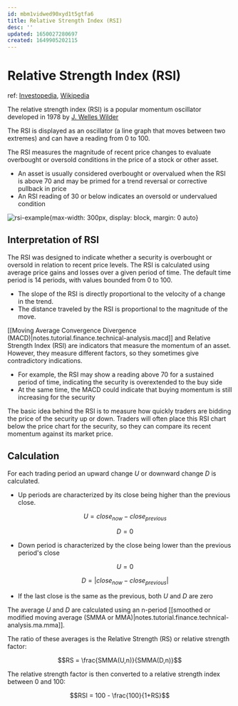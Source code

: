 ```yaml
---
id: mbm1vidwed90xyd1t5gtfa6
title: Relative Strength Index (RSI)
desc: ''
updated: 1650027280697
created: 1649905202115
---
```

# Relative Strength Index (RSI)

ref: [Investopedia](https://www.investopedia.com/terms/r/rsi.asp), [Wikipedia](https://en.wikipedia.org/wiki/Relative_strength_index)

The relative strength index (RSI) is a popular momentum oscillator developed in 1978 by [J. Welles Wilder](https://en.wikipedia.org/wiki/J._Welles_Wilder_Jr.)

The RSI is displayed as an oscillator (a line graph that moves between two extremes) and can have a reading from 0 to 100.

The RSI measures the magnitude of recent price changes to evaluate overbought or oversold conditions in the price of a stock or other asset. 
- An asset is usually considered overbought or overvalued when the RSI is above 70 and may be primed for a trend reversal or corrective pullback in price
- An RSI reading of 30 or below indicates an oversold or undervalued condition

![rsi-example](https://upload.wikimedia.org/wikipedia/commons/6/67/RSIwiki.gif){max-width: 300px, display: block, margin: 0 auto}

## Interpretation of RSI

The RSI was designed to indicate whether a security is overbought or oversold in relation to recent price levels. The RSI is calculated using average price gains and losses over a given period of time. The default time period is 14 periods, with values bounded from 0 to 100.

- The slope of the RSI is directly proportional to the velocity of a change in the trend. 
- The distance traveled by the RSI is proportional to the magnitude of the move.

[[Moving Average Convergence Divergence (MACD)|notes.tutorial.finance.technical-analysis.macd]] and Relative Strength Index (RSI) are indicators that measure the momentum of an asset. However, they measure different factors, so they sometimes give contradictory indications. 
- For example, the RSI may show a reading above 70 for a sustained period of time, indicating the security is overextended to the buy side
- At the same time, the MACD could indicate that buying momentum is still increasing for the security

The basic idea behind the RSI is to measure how quickly traders are bidding the price of the security up or down. Traders will often place this RSI chart below the price chart for the security, so they can compare its recent momentum against its market price.

## Calculation

For each trading period an upward change $U$ or downward change $D$ is calculated. 

- Up periods are characterized by its close being higher than the previous close.

    $$U = close_{now} - close_{previous}$$
    
    $$D = 0$$

- Down period is characterized by the close being lower than the previous period's close

    $$U = 0$$
    
    $$D = |close_{now} - close_{previous}|$$

- If the last close is the same as the previous, both $U$ and $D$ are zero

The average $U$ and $D$ are calculated using an n-period [[smoothed or modified moving average (SMMA or MMA)|notes.tutorial.finance.technical-analysis.ma.mma]].

The ratio of these averages is the Relative Strength (RS) or relative strength factor:

$$RS = \frac{SMMA(U,n)}{SMMA(D,n)}$$

The relative strength factor is then converted to a relative strength index between 0 and 100:

$$RSI = 100 - \frac{100}{1+RS}$$